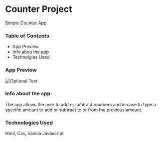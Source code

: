 # Counter Project
Simple Counter App

### Table of Contents  
- App Preview
- Info abou the app
- Technolgies Used

### App Preview
![Optional Text](../main/images/counter-preview.jpg)

### Info about the app
The app allows the user to add or subtract numbers and in case to type a specific amount to add or subtract to or from the previous amount.

### Technologies Used
Html, Css, Vanilla Javascript
